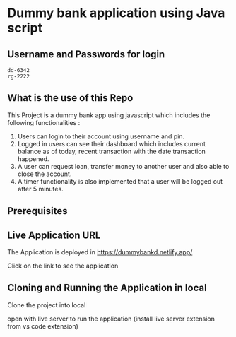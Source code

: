 # Dummy bank application using Java script
 
## Username and Passwords for login 
    dd-6342
    rg-2222

## What is the use of this Repo

This Project is a dummy bank app using javascript which includes the following functionalities :

1. Users can login to their account using username and pin.
2. Logged in users can see their dashboard which includes current balance as of today, recent transaction with the date transaction happened.
3. A user can request loan, transfer money to another user and also able to  close the account.
4. A timer functionality is also implemented that a user will be logged out after 5 minutes.

## Prerequisites


## Live Application URL

The Application is deployed in https://dummybankd.netlify.app/

Click on the link to see the application

## Cloning and Running the Application in local

Clone the project into local

open with live server to run the application (install live server extension from vs code extension) 

